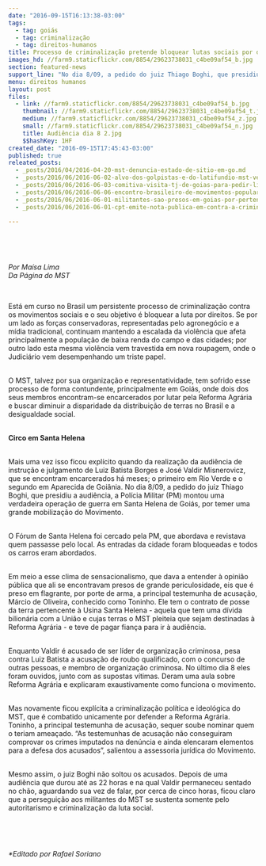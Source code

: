 ```yaml
---
date: "2016-09-15T16:13:38-03:00"
tags:
  - tag: goiás
  - tag: criminalização
  - tag: direitos-humanos
title: Processo de criminalização pretende bloquear lutas sociais por direitos
images_hd: //farm9.staticflickr.com/8854/29623738031_c4be09af54_b.jpg
section: featured-news
support_line: "No dia 8/09, a pedido do juiz Thiago Boghi, que presidiu a audiência, a Polícia Militar (PM) montou uma verdadeira operação de guerra em Santa Helena de Goiás, por temer uma grande mobilização do Movimento."
menu: direitos humanos
layout: post
files:
  - link: //farm9.staticflickr.com/8854/29623738031_c4be09af54_b.jpg
    thumbnail: //farm9.staticflickr.com/8854/29623738031_c4be09af54_t.jpg
    medium: //farm9.staticflickr.com/8854/29623738031_c4be09af54_z.jpg
    small: //farm9.staticflickr.com/8854/29623738031_c4be09af54_n.jpg
    title: Audiência dia 8 2.jpg
    $$hashKey: 1HF
created_date: "2016-09-15T17:45:43-03:00"
published: true
releated_posts:
  - _posts/2016/04/2016-04-20-mst-denuncia-estado-de-sitio-em-go.md
  - _posts/2016/06/2016-06-02-alvo-dos-golpistas-e-do-latifundio-mst-ve-aumentar-perseguicao-em-go.md
  - _posts/2016/06/2016-06-03-comitiva-visita-tj-de-goias-para-pedir-liberdade-a-presos-politicos-do-mst.md
  - _posts/2016/06/2016-06-06-encontro-brasileiro-de-movimentos-populares-em-dialogo-com-o-papa-repudia-prisao-de-militantes-do-mst-em-go.md
  - _posts/2016/06/2016-06-01-militantes-sao-presos-em-goias-por-pertencerem-ao-mst.md
  - _posts/2016/06/2016-06-01-cpt-emite-nota-publica-em-contra-a-criminalizacao-da-luta-pela-terra-em-go.md

---
```

<p>&nbsp;</p>

<p>&nbsp;</p>

<p><em>Por Ma&iacute;sa Lima<br />
Da P&aacute;gina do MST</em></p>

<p>&nbsp;</p>

<p>Est&aacute; em curso no Brasil um persistente processo de criminaliza&ccedil;&atilde;o contra os movimentos sociais e o seu objetivo &eacute; bloquear a luta por direitos. Se por um lado as for&ccedil;as conservadoras, representadas pelo agroneg&oacute;cio e a m&iacute;dia tradicional, continuam mantendo a escalada da viol&ecirc;ncia que afeta principalmente a popula&ccedil;&atilde;o de baixa renda do campo e das cidades; por outro lado esta mesma viol&ecirc;ncia vem travestida em nova roupagem, onde o Judici&aacute;rio vem desempenhando um triste papel.</p>

<p><br />
O MST, talvez por sua organiza&ccedil;&atilde;o e representatividade, tem sofrido esse processo de forma contundente, principalmente em Goi&aacute;s, onde dois dos seus membros encontram-se encarcerados por lutar pela Reforma Agr&aacute;ria e buscar diminuir a disparidade da distribui&ccedil;&atilde;o de terras no Brasil e a desigualdade social.</p>

<p><br />
<strong>Circo em Santa Helena</strong></p>

<p><br />
Mais uma vez isso ficou expl&iacute;cito quando da realiza&ccedil;&atilde;o da audi&ecirc;ncia de instru&ccedil;&atilde;o e julgamento de Luiz Batista Borges e Jos&eacute; Valdir Misnerovicz, que se encontram encarcerados h&aacute; meses; o primeiro em Rio Verde e o segundo em Aparecida de Goi&acirc;nia. No dia 8/09, a pedido do juiz Thiago Boghi, que presidiu a audi&ecirc;ncia, a Pol&iacute;cia Militar (PM) montou uma verdadeira opera&ccedil;&atilde;o de guerra em Santa Helena de Goi&aacute;s, por temer uma grande mobiliza&ccedil;&atilde;o do Movimento.</p>

<p><br />
O F&oacute;rum de Santa Helena foi cercado pela PM, que abordava e revistava quem passasse pelo local. As entradas da cidade foram bloqueadas e todos os carros eram abordados.</p>

<p><br />
Em meio a esse clima de sensacionalismo, que dava a entender &agrave; opini&atilde;o p&uacute;blica que ali se encontravam presos de grande periculosidade, eis que &eacute; preso em flagrante, por porte de arma, a principal testemunha de acusa&ccedil;&atilde;o, M&aacute;rcio de Oliveira, conhecido como Toninho. Ele tem o contrato de posse da terra pertencente &agrave; Usina Santa Helena - aquela que tem uma d&iacute;vida bilion&aacute;ria com a Uni&atilde;o e cujas terras o MST pleiteia que sejam destinadas &agrave; Reforma Agr&aacute;ria - e teve de pagar fian&ccedil;a para ir &agrave; audi&ecirc;ncia.</p>

<p><br />
Enquanto Valdir &eacute; acusado de ser l&iacute;der de organiza&ccedil;&atilde;o criminosa, pesa contra Luiz Batista a acusa&ccedil;&atilde;o de roubo qualificado, com o concurso de outras pessoas, e membro de organiza&ccedil;&atilde;o criminosa. No &uacute;ltimo dia 8 eles foram ouvidos, junto com as supostas v&iacute;timas. Deram uma aula sobre Reforma Agr&aacute;ria e explicaram exaustivamente como funciona o movimento.</p>

<p><br />
Mas novamente ficou expl&iacute;cita a criminaliza&ccedil;&atilde;o pol&iacute;tica e ideol&oacute;gica do MST, que &eacute; combatido unicamente por defender a Reforma Agr&aacute;ria. Toninho, a principal testemunha de acusa&ccedil;&atilde;o, sequer soube nominar quem o teriam amea&ccedil;ado. &ldquo;As testemunhas de acusa&ccedil;&atilde;o n&atilde;o conseguiram comprovar os crimes imputados na den&uacute;ncia e ainda elencaram elementos para a defesa dos acusados&rdquo;, salientou a assessoria jur&iacute;dica do Movimento.</p>

<p><br />
Mesmo assim, o juiz Boghi n&atilde;o soltou os acusados. Depois de uma audi&ecirc;ncia que durou at&eacute; as 22 horas e na qual Valdir permaneceu sentado no ch&atilde;o, aguardando sua vez de falar, por cerca de cinco horas, ficou claro que a persegui&ccedil;&atilde;o aos militantes do MST se sustenta somente pelo autoritarismo e criminaliza&ccedil;&atilde;o da luta social.</p>

<p>&nbsp;</p>

<p>&nbsp;</p>

<p><em>*Editado por Rafael Soriano</em></p>
